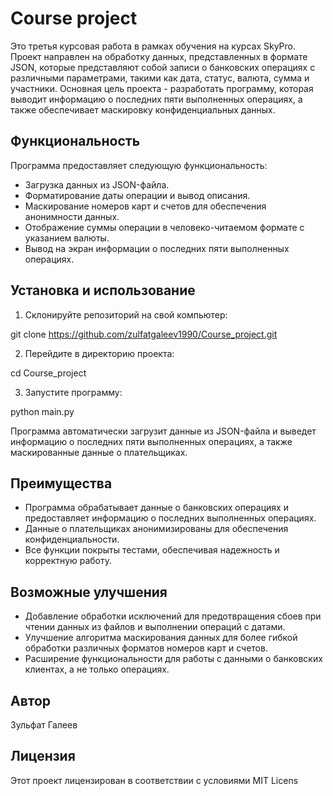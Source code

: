 # Course project

Это третья курсовая работа в рамках обучения на курсах SkyPro. Проект направлен на обработку данных, представленных в формате JSON, которые представляют собой записи о банковских операциях с различными параметрами, такими как дата, статус, валюта, сумма и участники. Основная цель проекта - разработать программу, которая выводит информацию о последних пяти выполненных операциях, а также обеспечивает маскировку конфиденциальных данных.

## Функциональность

Программа предоставляет следующую функциональность:

- Загрузка данных из JSON-файла.
- Форматирование даты операции и вывод описания.
- Маскирование номеров карт и счетов для обеспечения анонимности данных.
- Отображение суммы операции в человеко-читаемом формате с указанием валюты.
- Вывод на экран информации о последних пяти выполненных операциях.

## Установка и использование

1. Склонируйте репозиторий на свой компьютер:

git clone https://github.com/zulfatgaleev1990/Course_project.git

2. Перейдите в директорию проекта:

cd Course_project

3. Запустите программу:

python main.py

Программа автоматически загрузит данные из JSON-файла и выведет информацию о последних пяти выполненных операциях, а также маскированные данные о плательщиках.

## Преимущества

- Программа обрабатывает данные о банковских операциях и предоставляет информацию о последних выполненных операциях.
- Данные о плательщиках анонимизированы для обеспечения конфиденциальности.
- Все функции покрыты тестами, обеспечивая надежность и корректную работу.

## Возможные улучшения

- Добавление обработки исключений для предотвращения сбоев при чтении данных из файлов и выполнении операций с датами.
- Улучшение алгоритма маскирования данных для более гибкой обработки различных форматов номеров карт и счетов.
- Расширение функциональности для работы с данными о банковских клиентах, а не только операциях.

## Автор

Зульфат Галеев  

## Лицензия

Этот проект лицензирован в соответствии с условиями MIT Licens

